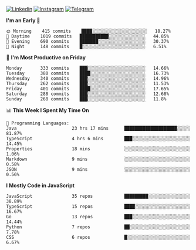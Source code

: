 [![Linkedin](https://img.shields.io/badge/-Archie-blue?style=flat-square&labelColor=gray&logo=Linkedin&logoColor=white&link=https://www.linkedin.com/in/archisdi)](https://www.linkedin.com/in/archisdi)
[![Instagram](https://img.shields.io/badge/-@archisdi-orange?style=flat-square&labelColor=gray&logo=Instagram&logoColor=white&link=https://www.instagram.com/archisdi)](https://www.instagram.com/archisdi)
[![Telegram](https://img.shields.io/badge/-aai-informational?style=flat-square&labelColor=gray&logo=telegram&logoColor=white&link=https://t.me/archisdi)](https://t.me/archisdi)

<!--START_SECTION:waka-->
**I'm an Early 🐤** 

```text
🌞 Morning    415 commits    ████░░░░░░░░░░░░░░░░░░░░░   18.27% 
🌆 Daytime    1019 commits   ███████████░░░░░░░░░░░░░░   44.85% 
🌃 Evening    690 commits    ███████░░░░░░░░░░░░░░░░░░   30.37% 
🌙 Night      148 commits    █░░░░░░░░░░░░░░░░░░░░░░░░   6.51%

```
📅 **I'm Most Productive on Friday** 

```text
Monday       333 commits    ███░░░░░░░░░░░░░░░░░░░░░░   14.66% 
Tuesday      380 commits    ████░░░░░░░░░░░░░░░░░░░░░   16.73% 
Wednesday    340 commits    ███░░░░░░░░░░░░░░░░░░░░░░   14.96% 
Thursday     262 commits    ███░░░░░░░░░░░░░░░░░░░░░░   11.53% 
Friday       401 commits    ████░░░░░░░░░░░░░░░░░░░░░   17.65% 
Saturday     288 commits    ███░░░░░░░░░░░░░░░░░░░░░░   12.68% 
Sunday       268 commits    ███░░░░░░░░░░░░░░░░░░░░░░   11.8%

```


📊 **This Week I Spent My Time On** 

```text
💬 Programming Languages: 
Java                     23 hrs 17 mins      ████████████████████░░░░░   81.87% 
TypeScript               4 hrs 6 mins        ███░░░░░░░░░░░░░░░░░░░░░░   14.45% 
Properties               18 mins             ░░░░░░░░░░░░░░░░░░░░░░░░░   1.06% 
Markdown                 9 mins              ░░░░░░░░░░░░░░░░░░░░░░░░░   0.58% 
JSON                     9 mins              ░░░░░░░░░░░░░░░░░░░░░░░░░   0.56%

```

**I Mostly Code in JavaScript** 

```text
JavaScript               35 repos            █████████░░░░░░░░░░░░░░░░   38.89% 
TypeScript               15 repos            ████░░░░░░░░░░░░░░░░░░░░░   16.67% 
Go                       13 repos            ███░░░░░░░░░░░░░░░░░░░░░░   14.44% 
Python                   7 repos             ██░░░░░░░░░░░░░░░░░░░░░░░   7.78% 
CSS                      6 repos             █░░░░░░░░░░░░░░░░░░░░░░░░   6.67%

```



<!--END_SECTION:waka-->